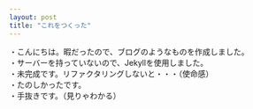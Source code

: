 ```yaml
---
layout: post
title: "これをつくった"
---
```

・こんにちは。暇だったので、ブログのようなものを作成しました。  
・サーバーを持っていないので、Jekyllを使用しました。  
・未完成です。リファクタリングしないと・・・（使命感）  
・たのしかったです。  
・手抜きです。（見りゃわかる）
 
